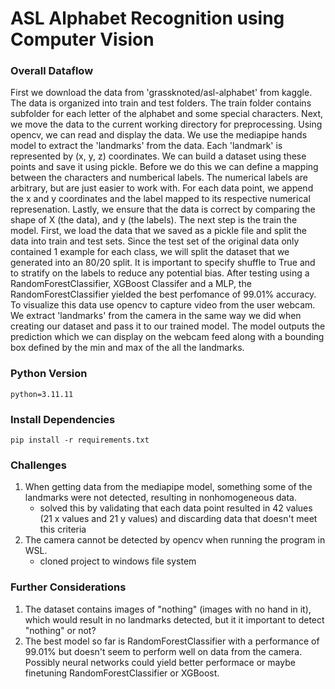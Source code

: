 # ASL Alphabet Recognition using Computer Vision

### Overall Dataflow

First we download the data from 'grassknoted/asl-alphabet' from kaggle.
The data is organized into train and test folders. The train folder contains
subfolder for each letter of the alphabet and some special characters. Next, we
move the data to the current working directory for preprocessing. Using opencv,
we can read and display the data. We use the mediapipe hands model to extract the
'landmarks' from the data. Each 'landmark' is represented by (x, y, z) coordinates.
We can build a dataset using these points and save it using pickle. Before we do
this we can define a mapping between the characters and numberical labels. The
numerical labels are arbitrary, but are just easier to work with. For each data point,
we append the x and y coordinates and the label mapped to its respective numerical represenation.
Lastly, we ensure that the data is correct by comparing the shape of X (the data),
and y (the labels). The next step is the train the model. First, we load the data
that we saved as a pickle file and split the data into train and test sets. Since the
test set of the original data only contained 1 example for each class, we will split
the dataset that we generated into an 80/20 split. It is important to specify shuffle
to True and to stratify on the labels to reduce any potential bias. After testing using
a RandomForestClassifier, XGBoost Classifer and a MLP, the RandomForestClassifier
yielded the best perfomance of 99.01% accuracy. To visualize this data use opencv to
capture video from the user webcam. We extract 'landmarks' from the camera in
the same way we did when creating our dataset and pass it to our trained model. The model outputs the prediction
which we can display on the webcam feed along with a bounding box defined by the min
and max of the all the landmarks.

### Python Version

```
python=3.11.11
```

### Install Dependencies

```
pip install -r requirements.txt
```

### Challenges

1. When getting data from the mediapipe model, something some of the landmarks were not detected, resulting in nonhomogeneous data.
   - solved this by validating that each data point resulted in 42 values (21 x values and 21 y values) and discarding data that doesn't meet this criteria
2. The camera cannot be detected by opencv when running the program in WSL.
   - cloned project to windows file system

### Further Considerations

1. The dataset contains images of "nothing" (images with no hand in it), which would result in no landmarks detected, but it it important to detect "nothing" or not?
2. The best model so far is RandomForestClassifier with a performance of 99.01% but doesn't seem to perform well on data from the camera. Possibly neural networks could yield better performace or maybe finetuning RandomForestClassifier or XGBoost.
